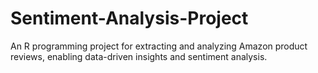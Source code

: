 # Sentiment-Analysis-Project
An R programming project for extracting and analyzing Amazon product reviews, enabling data-driven insights and sentiment analysis.
